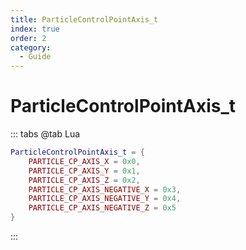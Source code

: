 ```yaml
---
title: ParticleControlPointAxis_t
index: true
order: 2
category:
  - Guide
---
```


# ParticleControlPointAxis_t
::: tabs
@tab Lua
```lua
ParticleControlPointAxis_t = {
    PARTICLE_CP_AXIS_X = 0x0,
    PARTICLE_CP_AXIS_Y = 0x1,
    PARTICLE_CP_AXIS_Z = 0x2,
    PARTICLE_CP_AXIS_NEGATIVE_X = 0x3,
    PARTICLE_CP_AXIS_NEGATIVE_Y = 0x4,
    PARTICLE_CP_AXIS_NEGATIVE_Z = 0x5
}
```
:::